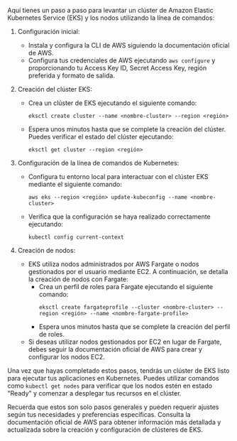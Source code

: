 Aquí tienes un paso a paso para levantar un clúster de Amazon Elastic Kubernetes Service (EKS) y los nodos utilizando la línea de comandos:

1. Configuración inicial:
   - Instala y configura la CLI de AWS siguiendo la documentación oficial de AWS.
   - Configura tus credenciales de AWS ejecutando `aws configure` y proporcionando tu Access Key ID, Secret Access Key, región preferida y formato de salida.

2. Creación del clúster EKS:
   - Crea un clúster de EKS ejecutando el siguiente comando:
     ```
     eksctl create cluster --name <nombre-cluster> --region <región>
     ```
   - Espera unos minutos hasta que se complete la creación del clúster. Puedes verificar el estado del clúster ejecutando:
     ```
     eksctl get cluster --region <región>
     ```

3. Configuración de la línea de comandos de Kubernetes:
   - Configura tu entorno local para interactuar con el clúster EKS mediante el siguiente comando:
     ```
     aws eks --region <región> update-kubeconfig --name <nombre-cluster>
     ```
   - Verifica que la configuración se haya realizado correctamente ejecutando:
     ```
     kubectl config current-context
     ```

4. Creación de nodos:
   - EKS utiliza nodos administrados por AWS Fargate o nodos gestionados por el usuario mediante EC2. A continuación, se detalla la creación de nodos con Fargate:
     - Crea un perfil de roles para Fargate ejecutando el siguiente comando:
       ```
       eksctl create fargateprofile --cluster <nombre-cluster> --region <región> --name <nombre-fargate-profile>
       ```
     - Espera unos minutos hasta que se complete la creación del perfil de roles.
   - Si deseas utilizar nodos gestionados por EC2 en lugar de Fargate, debes seguir la documentación oficial de AWS para crear y configurar los nodos EC2.

Una vez que hayas completado estos pasos, tendrás un clúster de EKS listo para ejecutar tus aplicaciones en Kubernetes. Puedes utilizar comandos como `kubectl get nodes` para verificar que los nodos estén en estado "Ready" y comenzar a desplegar tus recursos en el clúster.

Recuerda que estos son solo pasos generales y pueden requerir ajustes según tus necesidades y preferencias específicas. Consulta la documentación oficial de AWS para obtener información más detallada y actualizada sobre la creación y configuración de clústeres de EKS.
